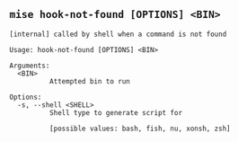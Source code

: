## `mise hook-not-found [OPTIONS] <BIN>`

```text
[internal] called by shell when a command is not found

Usage: hook-not-found [OPTIONS] <BIN>

Arguments:
  <BIN>
          Attempted bin to run

Options:
  -s, --shell <SHELL>
          Shell type to generate script for
          
          [possible values: bash, fish, nu, xonsh, zsh]
```
